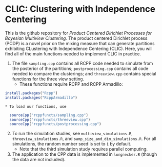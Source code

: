 # CLIC: Clustering with Independence Centering

This is the github repository for _Product Centered Dirichlet Processes for Bayesian Multiview Clustering._ The product centered Dirichlet process (PCDP) is a novel prior on the mixing measure that can generate partitions exhibiting CLustering with Independence Centering (CLIC). Here, you will find all of the main functions needed to implement CLIC in practice. 

1. The file `sampling.cpp` contains all RCPP code needed to simulate from the posterior of the partitions; `postprocessing.cpp` contains all code needed to compare the clusterings; and `threeview.cpp` contains special functions for the three view setting.
    * These functions require RCPP and RCPP Armadillo:
```r
install.packages("Rcpp")
install.packages("RcppArmadillo")
```
    * To load our functions, use
```r
  sourceCpp("rcppfuncts/sampling.cpp")
  sourceCpp("rcppfuncts/threeview.cpp")
  sourceCpp("rcppfuncts/postprocessing.cpp")
```
2. To run the simulation studies, see `multiview_simulations.R`, `threeview_simulations.R`, and `samp_size_and_dim_simulations.R`. For all simulations, the random number seed is set to `1` by default.
    * Note that the third simulation study requires parallel computing.
3. The application to the CPP data is implemented in `longnecker.R` (though the data are not included).
